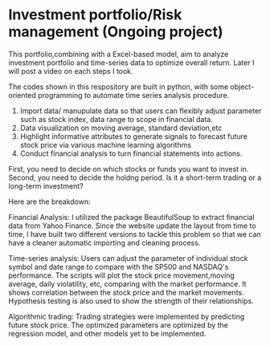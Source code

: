 # Investment portfolio/Risk management (Ongoing project)

This portfolio,combining with a Excel-based model, aim to analyze investment portfolio and time-series data to optimize overall return. Later I will post a video on each steps I took.

The codes shown in this respository are built in python, with some object-oriented programming to automate time series analysis procedure.

1. Import data/ manupulate data so that users can flexibly adjust parameter such as stock index, data range to scope in financial data.
2. Data  visualization on moving average, standard deviation,etc
3. Highlight informative attributes to generate signals to forecast future stock price via various machine learning algorithms
4. Conduct financial analysis to turn financial statements into actions.



First, you need to decide on which stocks or funds you want to invest in. Second, you need to decide the holdng period. Is it a short-term trading or a long-term investment? 

Here are the breakdown:

Financial Analysis: I utilized the package BeautifulSoup to extract financial data from Yahoo Finance. Since the website update the layout from time to time, I have built two different versions to tackle this problem so that we can have a cleaner automatic importing and cleaning process.

Time-series analysis: Users can adjust the parameter of individual stock symbol and date range to compare with the SP500 and NASDAQ's performance. The scripts will plot the stock price movement,moving average, daily violatility, etc, comparing with the market performance. It shows correlation between the stock price and the market movements. Hypothesis testing is also used to show the strength of their relationships.

Algorithmic trading: Trading strategies were implemented by predicting future stock price. The optimized parameters are optimized by the regression model, and other models yet to be implemented.
